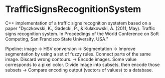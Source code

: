 # TrafficSignsRecognitionSystem
C++ implementation of a traffic signs recognition systetem based on a paper "Dyczkowski, K., Gadecki, P., & Kułakowski, A. (2011, May). Traffic signs recognition system. In Proceedings of the World Conference on Soft Computing, San Francisco State University, USA."

Pipeline: image -> HSV conversion -> Segmentation -> Improve segmentation by using a set of fuzzy rules. Connect parts of the same image. Discard wrong contours. -> Encode images. Some value corresponds to a pixel color. Divide image into subsets, then encode those subsets -> Compare encoding output (vectors of values) to a database. 
